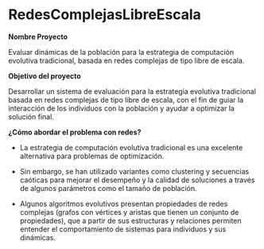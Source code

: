# RedesComplejasLibreEscala

**Nombre Proyecto** 

Evaluar dinámicas de la población para la estrategia de computación evolutiva tradicional, basada en redes complejas de tipo libre de escala.

**Objetivo del proyecto**

Desarrollar un sistema de evaluación para la estrategia evolutiva tradicional basada en redes complejas de tipo libre de escala, con el fin de guiar la interacción de los individuos con la población y ayudar a optimizar la solución final.

**¿Cómo abordar el problema con redes?**

* La estrategia de computación evolutiva tradicional es una excelente alternativa para problemas de optimización.

* Sin embargo, se han utilizado variantes como clustering y secuencias caóticas para mejorar el desempeño y la calidad de soluciones a través de algunos parámetros como el tamaño de población.

* Algunos algoritmos evolutivos presentan propiedades de redes complejas (grafos con vértices y aristas que tienen un conjunto de propiedades), que a partir de sus estructuras y relaciones permiten entender el comportamiento de sistemas para individuos y sus dinámicas.



